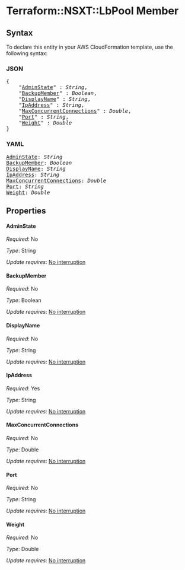# Terraform::NSXT::LbPool Member

## Syntax

To declare this entity in your AWS CloudFormation template, use the following syntax:

### JSON

<pre>
{
    "<a href="#adminstate" title="AdminState">AdminState</a>" : <i>String</i>,
    "<a href="#backupmember" title="BackupMember">BackupMember</a>" : <i>Boolean</i>,
    "<a href="#displayname" title="DisplayName">DisplayName</a>" : <i>String</i>,
    "<a href="#ipaddress" title="IpAddress">IpAddress</a>" : <i>String</i>,
    "<a href="#maxconcurrentconnections" title="MaxConcurrentConnections">MaxConcurrentConnections</a>" : <i>Double</i>,
    "<a href="#port" title="Port">Port</a>" : <i>String</i>,
    "<a href="#weight" title="Weight">Weight</a>" : <i>Double</i>
}
</pre>

### YAML

<pre>
<a href="#adminstate" title="AdminState">AdminState</a>: <i>String</i>
<a href="#backupmember" title="BackupMember">BackupMember</a>: <i>Boolean</i>
<a href="#displayname" title="DisplayName">DisplayName</a>: <i>String</i>
<a href="#ipaddress" title="IpAddress">IpAddress</a>: <i>String</i>
<a href="#maxconcurrentconnections" title="MaxConcurrentConnections">MaxConcurrentConnections</a>: <i>Double</i>
<a href="#port" title="Port">Port</a>: <i>String</i>
<a href="#weight" title="Weight">Weight</a>: <i>Double</i>
</pre>

## Properties

#### AdminState

_Required_: No

_Type_: String

_Update requires_: [No interruption](https://docs.aws.amazon.com/AWSCloudFormation/latest/UserGuide/using-cfn-updating-stacks-update-behaviors.html#update-no-interrupt)

#### BackupMember

_Required_: No

_Type_: Boolean

_Update requires_: [No interruption](https://docs.aws.amazon.com/AWSCloudFormation/latest/UserGuide/using-cfn-updating-stacks-update-behaviors.html#update-no-interrupt)

#### DisplayName

_Required_: No

_Type_: String

_Update requires_: [No interruption](https://docs.aws.amazon.com/AWSCloudFormation/latest/UserGuide/using-cfn-updating-stacks-update-behaviors.html#update-no-interrupt)

#### IpAddress

_Required_: Yes

_Type_: String

_Update requires_: [No interruption](https://docs.aws.amazon.com/AWSCloudFormation/latest/UserGuide/using-cfn-updating-stacks-update-behaviors.html#update-no-interrupt)

#### MaxConcurrentConnections

_Required_: No

_Type_: Double

_Update requires_: [No interruption](https://docs.aws.amazon.com/AWSCloudFormation/latest/UserGuide/using-cfn-updating-stacks-update-behaviors.html#update-no-interrupt)

#### Port

_Required_: No

_Type_: String

_Update requires_: [No interruption](https://docs.aws.amazon.com/AWSCloudFormation/latest/UserGuide/using-cfn-updating-stacks-update-behaviors.html#update-no-interrupt)

#### Weight

_Required_: No

_Type_: Double

_Update requires_: [No interruption](https://docs.aws.amazon.com/AWSCloudFormation/latest/UserGuide/using-cfn-updating-stacks-update-behaviors.html#update-no-interrupt)

